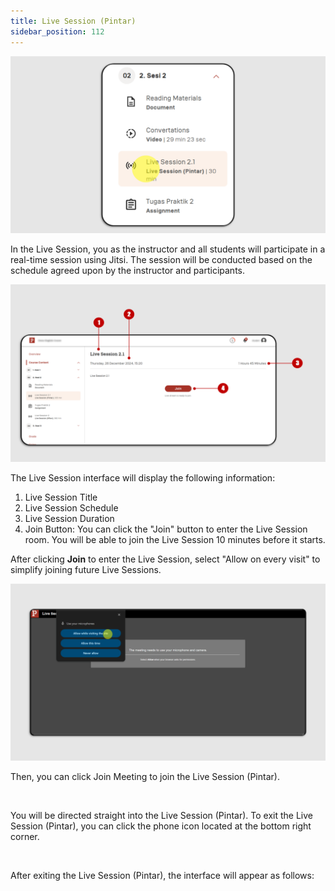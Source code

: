 ```yaml
---
title: Live Session (Pintar)
sidebar_position: 112
---
```

![](/img/ls-pintar-eng_1.png)

In the Live Session, you as the instructor and all students will participate in a real-time session using Jitsi. The session will be conducted based on the schedule agreed upon by the instructor and participants. 

![](/img/ls-pintar-eng-1.png)

The Live Session interface will display the following information:

1. Live Session Title
2. Live Session Schedule
3. Live Session Duration
4. Join Button: You can click the "Join" button to enter the Live Session room. You will be able to join the Live Session 10 minutes before it starts.

After clicking **Join** to enter the Live Session, select "Allow on every visit" to simplify joining future Live Sessions.

![](/img/ls-pintar-2.png)

Then, you can click Join Meeting to join the Live Session (Pintar).

![]()

You will be directed straight into the Live Session (Pintar). To exit the Live Session (Pintar), you can click the phone icon located at the bottom right corner.

![]()

After exiting the Live Session (Pintar), the interface will appear as follows:

![]()
